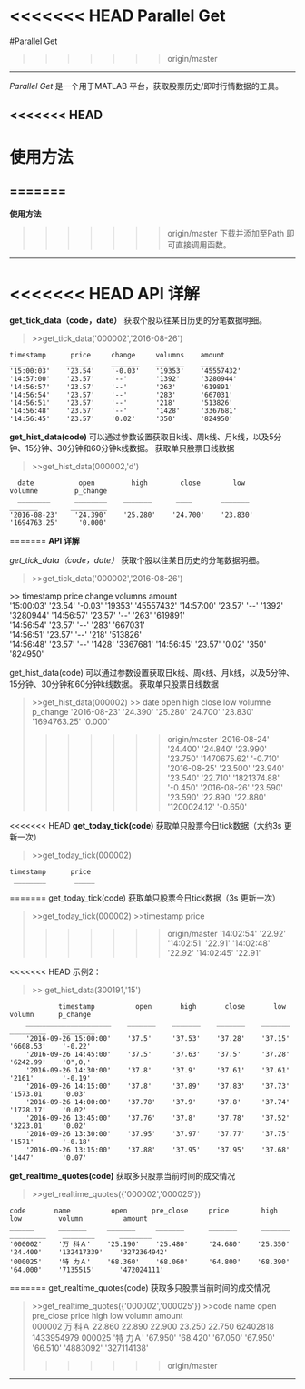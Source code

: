 <<<<<<< HEAD
﻿Parallel Get
=======
﻿#Parallel Get
>>>>>>> origin/master
-------

*Parallel Get*
是一个用于MATLAB 平台，获取股票历史/即时行情数据的工具。

<<<<<<< HEAD
----
使用方法
=========
=======
---
**使用方法**

>>>>>>> origin/master
下载并添加至Path 即可直接调用函数。

----------

<<<<<<< HEAD
API 详解
====
**get_tick_data（code，date）**
获取个股以往某日历史的分笔数据明细。
>\>\>get_tick_data('000002','2016-08-26')
>
    timestamp      price     change     volumns    amount  
    _________     ______     _______    _______    _______  
    '15:00:03'    '23.54'    '-0.03'    '19353'    '45557432'
    '14:57:00'    '23.57'    '--'       '1392'     '3280944'
    '14:56:57'    '23.57'    '--'       '263'      '619891'  
    '14:56:54'    '23.57'    '--'       '283'      '667031'  
    '14:56:51'    '23.57'    '--'       '218'      '513826'  
    '14:56:48'    '23.57'    '--'       '1428'     '3367681'
    '14:56:45'    '23.57'    '0.02'     '350'      '824950'

**get_hist_data(code)** 可以通过参数设置获取日k线、周k线、月k线，以及5分钟、15分钟、30分钟和60分钟k线数据。
获取单只股票日线数据
>\>\>get_hist_data(000002,'d')
>
      date           open         high        close        low         volumne         p_change
      ________      ________    _______      ____       _______      _______        _________  
    '2016-08-23'    '24.390'    '25.280'    '24.700'    '23.830'    '1694763.25'     '0.000'
=======
**API 详解**

*get_tick_data（code，date）*
获取个股以往某日历史的分笔数据明细。
>\>>get_tick_data('000002','2016-08-26')
>
\>>
timestamp       price      change     volumns      amount  
'15:00:03'    '23.54'    '-0.03'    '19353'    '45557432'
'14:57:00'    '23.57'    '--'       '1392'     '3280944'
'14:56:57'    '23.57'    '--'       '263'      '619891'  
'14:56:54'    '23.57'    '--'       '283'      '667031'  
'14:56:51'    '23.57'    '--'       '218'      '513826'  
'14:56:48'    '23.57'    '--'       '1428'     '3367681'
'14:56:45'    '23.57'    '0.02'     '350'      '824950'

get_hist_data(code) 可以通过参数设置获取日k线、周k线、月k线，以及5分钟、15分钟、30分钟和60分钟k线数据。
获取单只股票日线数据
>\>>get_hist_data(000002)
\>>  date          open        high       close        low          volumne       p_change
 '2016-08-23'    '24.390'    '25.280'    '24.700'    '23.830'    '1694763.25'     '0.000'
>>>>>>> origin/master
    '2016-08-24'    '24.400'    '24.840'    '23.990'    '23.750'    '1470675.62'     '-0.710'
    '2016-08-25'    '23.500'    '23.940'    '23.540'    '22.710'    '1821374.88'     '-0.450'
    '2016-08-26'    '23.590'    '23.590'    '22.890'    '22.880'    '1200024.12'     '-0.650'

<<<<<<< HEAD
**get_today_tick(code)**  获取单只股票今日tick数据（大约3s 更新一次）
>\>\>get_today_tick(000002)
>
    timestamp      price
     ________       _____
=======
get_today_tick(code)
获取单只股票今日tick数据（3s 更新一次）
>\>>get_today_tick(000002)
 \>>timestamp      price
>>>>>>> origin/master
    '14:02:54'    '22.92'
    '14:02:51'    '22.91'
    '14:02:48'    '22.92'
    '14:02:45'    '22.91'

<<<<<<< HEAD
示例2：
>\>\>  get_hist_data(300191,'15')
>
                timestamp          open       high       close       low       volumn      p_change
        _____________________    _______    _______    _______    _______    _________    ________
        '2016-09-26 15:00:00'    '37.5'     '37.53'    '37.28'    '37.15'    '6608.53'    '-0.22'
        '2016-09-26 14:45:00'    '37.5'     '37.63'    '37.5'     '37.28'    '6242.99'    '0",0,'
        '2016-09-26 14:30:00'    '37.8'     '37.9'     '37.61'    '37.61'    '2161'       '-0.19'
        '2016-09-26 14:15:00'    '37.8'     '37.89'    '37.83'    '37.73'    '1573.01'    '0.03'  
        '2016-09-26 14:00:00'    '37.78'    '37.9'     '37.8'     '37.74'    '1728.17'    '0.02'  
        '2016-09-26 13:45:00'    '37.76'    '37.8'     '37.78'    '37.52'    '3223.01'    '0.02'  
        '2016-09-26 13:30:00'    '37.95'    '37.97'    '37.77'    '37.75'    '1571'       '-0.18'
        '2016-09-26 13:15:00'    '37.88'    '37.95'    '37.95'    '37.68'    '1447'       '0.07'  
**get_realtime_quotes(code)** 获取多只股票当前时间的成交情况
>\>\>get_realtime_quotes({'000002','000025'})
>
    code       name          open      pre_close     price        high        low         volumn          amount   
    ______      _______     _______     _______      _______      _______     _________    ________      ________
    '000002'    '万 科Ａ'    '25.190'    '25.480'     '24.680'    '25.350'    '24.400'    '132417339'    '3272364942'
    '000025'    '特 力Ａ'    '68.360'    '68.060'     '64.800'    '68.390'    '64.000'    '7135515'      '472024111'
=======
get_realtime_quotes(code)
获取多只股票当前时间的成交情况
>\>>get_realtime_quotes({'000002','000025'})
>\>>code     name     open     pre_close    price      high      low       volumn       amount  
    000002    万 科Ａ    22.860    22.890       22.900    23.250    22.750    62402818    1433954979
 000025    '特 力Ａ'    '67.950'    '68.420'     '67.050'    '67.950'    '66.510'    '4883092'     '327114138'
>>>>>>> origin/master

----------
